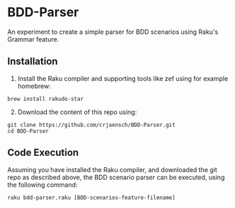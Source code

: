 # BDD-Parser
An experiment to create a simple parser for BDD scenarios using Raku's Grammar feature.

## Installation
1) Install the Raku compiler and supporting tools like zef using for example homebrew:
```
brew install rakudo-star
```
2) Download the content of this repo using:
```
git clone https://github.com/crjaensch/BDD-Parser.git
cd BDD-Parser
```

## Code Execution
Assuming you have installed the Raku compiler, and downloaded the git repo as described above, 
the BDD scenario parser can be executed, using the following command:
```
raku bdd-parser.raku [BDD-scenarios-feature-filename]
```




